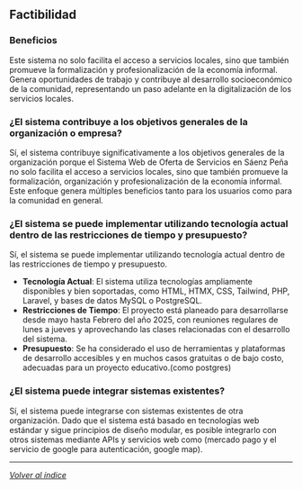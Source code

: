 ## Factibilidad

### Beneficios

Este sistema no solo facilita el acceso a servicios locales, sino que también promueve la formalización y profesionalización de la economía informal. Genera oportunidades de trabajo y contribuye al desarrollo socioeconómico de la comunidad, representando un paso adelante en la digitalización de los servicios locales.

### ¿El sistema contribuye a los objetivos generales de la organización o empresa?

Sí, el sistema contribuye significativamente a los objetivos generales de la organización porque el Sistema Web de Oferta de Servicios en Sáenz Peña no solo facilita el acceso a servicios locales, sino que también promueve la formalización, organización y  profesionalización de la economía informal. Este enfoque genera múltiples beneficios tanto para los usuarios como para la comunidad en general.

### ¿El sistema se puede implementar utilizando tecnología actual dentro de las restricciones de tiempo y presupuesto?

Sí, el sistema se puede implementar utilizando tecnología actual dentro de las restricciones de tiempo y presupuesto.

- **Tecnología Actual**: El sistema utiliza tecnologías ampliamente disponibles y bien soportadas, como HTML, HTMX, CSS, Tailwind, PHP, Laravel, y bases de datos MySQL o PostgreSQL.
- **Restricciones de Tiempo**: El proyecto está planeado para desarrollarse desde mayo hasta Febrero del año 2025, con reuniones regulares de lunes a jueves y aprovechando las clases relacionadas con el desarrollo del sistema.
- **Presupuesto**: Se ha considerado el uso de herramientas y plataformas de desarrollo accesibles y en muchos casos gratuitas o de bajo costo, adecuadas para un proyecto educativo.(como postgres)

### ¿El sistema puede integrar  sistemas existentes?

Sí, el sistema puede integrarse con sistemas existentes de otra organización.
Dado que el sistema está basado en tecnologías web estándar y sigue principios de diseño modular, es posible integrarlo con otros sistemas mediante APIs y servicios web como (mercado pago y el servicio de google para autenticación, google map). 

---

*[Volver al índice](../../../README.md#documentación)*
